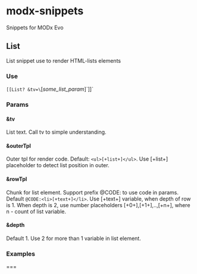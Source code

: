 modx-snippets
=============

Snippets for MODx Evo

## List
List snippet use to render HTML-lists elements

### Use
`[[List? &tv=\`[*some_list_param*]\`]]`

### Params
#### &tv
List text. Call tv to simple understanding.

#### &outerTpl
Outer tpl for render code. Default: `<ul>[+list+]</ul>`. Use [+list+] placeholder to detect list position in outer.

#### &rowTpl
Chunk for list element. Support prefix @CODE: to use code in params. Default `@CODE:<li>[+text+]</li>`. Use [+text+] variable, when depth of row is 1. When depth is 2, use number placeholders [+0+],[+1+],..,[+n+], where n - count of list variable.

#### &depth
Default 1. Use 2 for more than 1 variable in list element.

### Examples

===
